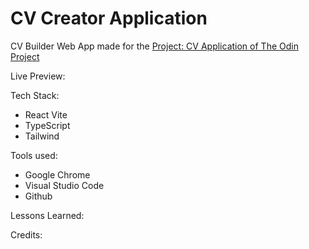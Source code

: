 # CV Creator Application

CV Builder Web App made for the [Project: CV Application of The Odin Project](https://www.theodinproject.com/lessons/node-path-react-new-cv-application)

Live Preview:

Tech Stack:

- React Vite
- TypeScript
- Tailwind

Tools used:

- Google Chrome
- Visual Studio Code
- Github

Lessons Learned:

Credits:
